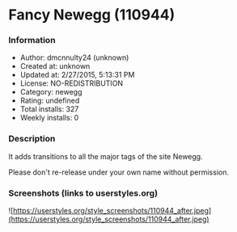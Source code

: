 # Fancy Newegg (110944)

### Information
- Author: dmcnnulty24 (unknown)
- Created at: unknown
- Updated at: 2/27/2015, 5:13:31 PM
- License: NO-REDISTRIBUTION
- Category: newegg
- Rating: undefined
- Total installs: 327
- Weekly installs: 0


### Description
It adds transitions to all the major tags of the site Newegg.

 Please don't re-release under your own name without permission.


### Screenshots (links to userstyles.org)
![https://userstyles.org/style_screenshots/110944_after.jpeg](https://userstyles.org/style_screenshots/110944_after.jpeg)


